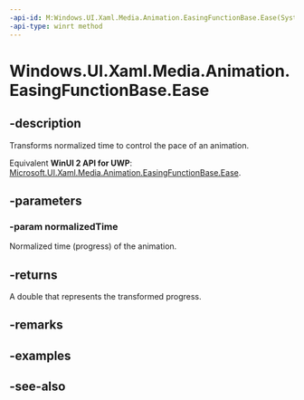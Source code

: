 ```yaml
---
-api-id: M:Windows.UI.Xaml.Media.Animation.EasingFunctionBase.Ease(System.Double)
-api-type: winrt method
---
```


<!-- Method syntax
public double Ease(System.Double normalizedTime)
-->

# Windows.UI.Xaml.Media.Animation.EasingFunctionBase.Ease

## -description
Transforms normalized time to control the pace of an animation.

Equivalent **WinUI 2 API for UWP**: [Microsoft.UI.Xaml.Media.Animation.EasingFunctionBase.Ease](/windows/winui/api/microsoft.ui.xaml.media.animation.easingfunctionbase.ease).

## -parameters
### -param normalizedTime
Normalized time (progress) of the animation.

## -returns
A double that represents the transformed progress.

## -remarks

## -examples

## -see-also
